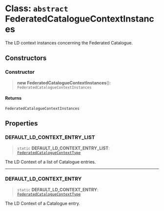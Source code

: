 # Class: `abstract` FederatedCatalogueContextInstances

The LD context instances concerning the Federated Catalogue.

## Constructors

### Constructor

> **new FederatedCatalogueContextInstances**(): `FederatedCatalogueContextInstances`

#### Returns

`FederatedCatalogueContextInstances`

## Properties

### DEFAULT\_LD\_CONTEXT\_ENTRY\_LIST

> `static` **DEFAULT\_LD\_CONTEXT\_ENTRY\_LIST**: [`FederatedCatalogueContextType`](../type-aliases/FederatedCatalogueContextType.md)

The LD Context of a list of Catalogue entries.

***

### DEFAULT\_LD\_CONTEXT\_ENTRY

> `static` **DEFAULT\_LD\_CONTEXT\_ENTRY**: [`FederatedCatalogueContextType`](../type-aliases/FederatedCatalogueContextType.md)

The LD Context of a Catalogue entry.
